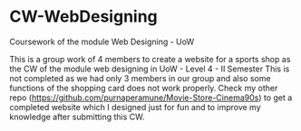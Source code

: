 # CW-WebDesigning
Coursework of the module Web Designing - UoW

This is a group work of 4 members to create a website for a sports shop as the CW of the module web designing in UoW - Level 4 - II Semester
This is not completed as we had only 3 members in our group and also some functions of the shopping card does not work properly. 
Check my other repo (https://github.com/purnaperamune/Movie-Store-Cinema90s) to get a completed website which I designed just for fun and to improve my knowledge after submitting this CW. 
